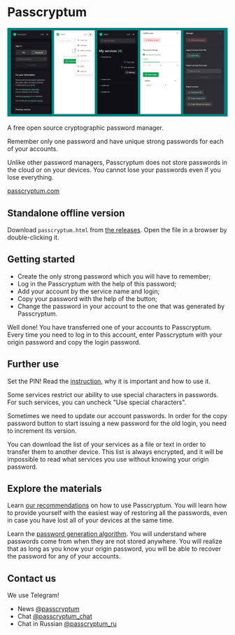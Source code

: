 # Passcryptum

![screenshots](https://raw.githubusercontent.com/nelkor/passcryptum/main/images/screenshots.png)

A free open source cryptographic password manager.

Remember only one password
and have unique strong passwords for each of your accounts.

Unlike other password managers, Passcryptum does not store passwords
in the cloud or on your devices.
You cannot lose your passwords even if you lose everything.

[passcryptum.com](https://passcryptum.com)

## Standalone offline version

Download `passcryptum.html` from
[the releases](https://github.com/nelkor/passcryptum/releases).
Open the file in a browser by double-clicking it.

## Getting started

- Create the only strong password which you will have to remember;
- Log in the Passcryptum with the help of this password;
- Add your account by the service name and login;
- Copy your password with the help of the button;
- Change the password in your account to the one that was generated by Passcryptum.

Well done! You have transferred one of your accounts to Passcryptum.
Every time you need to log in to this account, enter Passcryptum
with your origin password and copy the login password.

## Further use

Set the PIN! Read the
[instruction](https://github.com/nelkor/passcryptum/blob/main/docs/pin.md),
why it is important and how to use it.

Some services restrict our ability to use special characters in passwords.
For such services, you can uncheck "Use special characters".

Sometimes we need to update our account passwords. In order for the copy password button
to start issuing a new password for the old login, you need to increment its version.

You can download the list of your services as a file or text in order to transfer
them to another device. This list is always encrypted, and it will be impossible
to read what services you use without knowing your origin password.

## Explore the materials

Learn
[our recommendations](https://github.com/nelkor/passcryptum/blob/main/docs/recommendations.md)
on how to use Passcryptum. You will learn how to provide yourself with
the easiest way of restoring all the passwords, even in case you have lost
all of your devices at the same time.

Learn the
[password generation algorithm](https://github.com/nelkor/passcryptum/blob/main/docs/password-generation.md).
You will understand where passwords come from when they are not stored anywhere.
You will realize that as long as you know your origin password, you will be able
to recover the password for any of your accounts.

## Contact us

We use Telegram!

- News [@passcryptum](https://t.me/passcryptum)
- Chat [@passcryptum_chat](https://t.me/passcryptum_chat)
- Chat in Russian [@passcryptum_ru](https://t.me/passcryptum_ru)
